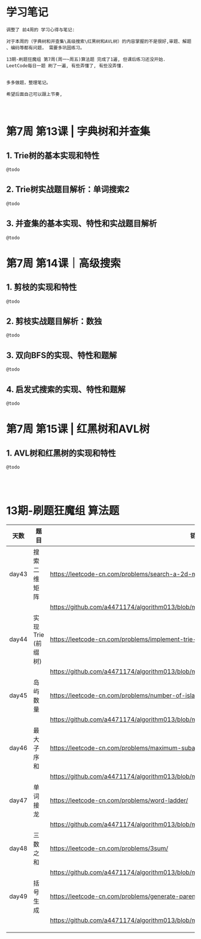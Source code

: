 # 学习笔记

    调整了 前4周的 学习心得与笔记: 
           
    对于本周的（字典树和并查集\高级搜索\红黑树和AVL树）的内容掌握的不是很好,审题、解题 、编码等都有问题， 需要多巩固练习。
    
    13期-刷题狂魔组 第7周(周一~周五)算法题 完成了1遍, 但课后练习还没开始.
    LeetCode每日一题 刷了一遍, 有些弄懂了, 有些没弄懂.


    多多做题，整理笔记。
    
    希望后面自己可以跟上节奏, 

   


​    


# 第7周 第13课 | 字典树和并查集

##   1. Trie树的基本实现和特性
    @todo
##   2. Trie树实战题目解析：单词搜索2
    @todo
##   3. 并查集的基本实现、特性和实战题目解析
    @todo


# 第7周 第14课｜高级搜索

##   1. 剪枝的实现和特性
    @todo
##   2. 剪枝实战题目解析：数独
    @todo
##   3. 双向BFS的实现、特性和题解
    @todo
##   4. 启发式搜索的实现、特性和题解
    @todo


# 第7周 第15课 | 红黑树和AVL树

##   1. AVL树和红黑树的实现和特性
    @todo


​    
​    
# 13期-刷题狂魔组 算法题


| 天数  | 题目               | 链接                                                         | 次数 |
| ----- | ------------------ | ------------------------------------------------------------ | ---- |
| day43 | 搜索二维矩阵       | https://leetcode-cn.com/problems/search-a-2d-matrix/         | 1    |
|       |                    | https://github.com/a4471174/algorithm013/blob/master/Week_07/shuati/SearchA2dMatrix.java |      |
| day44 | 实现 Trie (前缀树) | https://leetcode-cn.com/problems/implement-trie-prefix-tree/ | 1    |
|       |                    | https://github.com/a4471174/algorithm013/blob/master/Week_07/shuati/ImplementTriePrefixTree.java |      |
| day45 | 岛屿数量           | https://leetcode-cn.com/problems/number-of-islands/          | 1    |
|       |                    | https://github.com/a4471174/algorithm013/blob/master/Week_07/shuati/NumberOfIslands.java |      |
| day46 | 最大子序和         | https://leetcode-cn.com/problems/maximum-subarray/           | 1    |
|       |                    | https://github.com/a4471174/algorithm013/blob/master/Week_07/shuati/MaximumSubarray.java |      |
| day47 | 单词接龙           | https://leetcode-cn.com/problems/word-ladder/                | 2    |
|       |                    | https://github.com/a4471174/algorithm013/blob/master/Week_07/shuati/WordLadder.java |      |
| day48 | 三数之和           | https://leetcode-cn.com/problems/3sum/                       | 1    |
|       |                    | https://github.com/a4471174/algorithm013/blob/master/Week_07/shuati/ThreeSum.java |      |
| day49 | 括号生成           | https://leetcode-cn.com/problems/generate-parentheses/       | 1    |
|       |                    | https://github.com/a4471174/algorithm013/blob/master/Week_07/shuati/GenerateParentheses.java |      |
|       |                    |                                                              |      |
|       |                    |                                                              |      |
|       |                    |                                                              |      |

​                                         